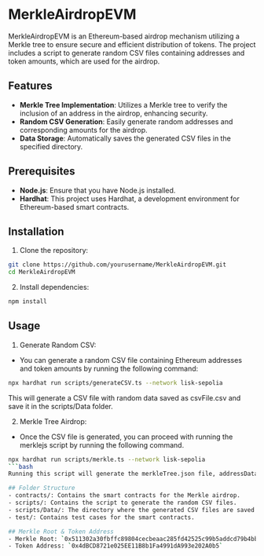 # MerkleAirdropEVM

MerkleAirdropEVM is an Ethereum-based airdrop mechanism utilizing a Merkle tree to ensure secure and efficient distribution of tokens. The project includes a script to generate random CSV files containing addresses and token amounts, which are used for the airdrop.

## Features

- **Merkle Tree Implementation**: Utilizes a Merkle tree to verify the inclusion of an address in the airdrop, enhancing security.
- **Random CSV Generation**: Easily generate random addresses and corresponding amounts for the airdrop.
- **Data Storage**: Automatically saves the generated CSV files in the specified directory.

## Prerequisites

- **Node.js**: Ensure that you have Node.js installed.
- **Hardhat**: This project uses Hardhat, a development environment for Ethereum-based smart contracts.

## Installation

1. Clone the repository:

```bash
git clone https://github.com/yourusername/MerkleAirdropEVM.git
cd MerkleAirdropEVM
```

2. Install dependencies:

```bash
npm install
```

## Usage

1. Generate Random CSV:

- You can generate a random CSV file containing Ethereum addresses and token amounts by running the following command:

```bash
npx hardhat run scripts/generateCSV.ts --network lisk-sepolia
```
This will generate a CSV file with random data saved as csvFile.csv and save it in the scripts/Data folder.

2. Merkle Tree Airdrop:

- Once the CSV file is generated, you can proceed with running the merklejs script by running the following command.

```bash
npx hardhat run scripts/merkle.ts --network lisk-sepolia
```bash
Running this script will generate the merkleTree.json file, addressData.json file and also output the merkleRoot in your console.

## Folder Structure
- contracts/: Contains the smart contracts for the Merkle airdrop.
- scripts/: Contains the script to generate the random CSV files.
- scripts/Data/: The directory where the generated CSV files are saved.
- test/: Contains test cases for the smart contracts.

## Merkle Root & Token Address
- Merkle Root: `0x511302a30fbffc89804cecbeaac285fd42525c99b5addcd79b4bb0fa252c3a56`
- Token Address: `0x4dBCD8721e025EE11B8b1Fa4991dA993e202A0b5`
